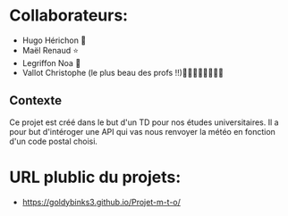 # Collaborateurs:
- Hugo Hérichon 🚀
- Maël Renaud ⭐
- Legriffon Noa 💖
- Vallot Christophe (le plus beau des profs !!)🧡💛💚💙💜🤎🖤🤍

## Contexte

Ce projet est créé dans le but d'un TD pour nos études universitaires.
Il a pour but d'intéroger une API qui vas nous renvoyer la météo 
en fonction d'un code postal choisi.

# URL plublic du projets:
- https://goldybinks3.github.io/Projet-m-t-o/
